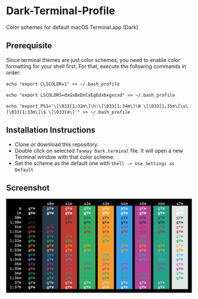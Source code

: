 # Dark-Terminal-Profile
Color schemes for default macOS Terminal.app (Dark)

## Prerequisite
Since terminal themes are just color schemes, you need to enable color formatting for your shell first. For that, execute the following commands in order:
```
echo "export CLICOLOR=1" >> ~/.bash_profile
```
```
echo "export LSCOLORS=dxGxBxDxCxEgEdxbxgxcxd" >> ~/.bash_profile
```
```
echo "export PS1='\[\033[1;32m\]\h:\[\033[1;34m\]\W \[\033[1;35m\]\u\[\033[1;33m\]\$ \[\033[m\]'" >> ~/.bash_profile
```

## Installation Instructions
- Clone or download this repository.
- Double click on selected `Tanmay Dark.terminal` file. It will open a new Terminal window with that color scheme.
- Set the scheme as the default one with `Shell -> Use Settings as Default`

## Screenshot
![Screenshot](demo.png)
